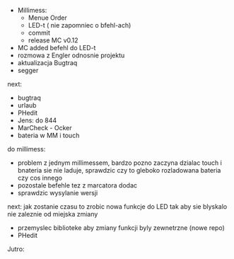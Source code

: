 - Millimess:
	- Menue Order
	- LED-t ( nie zapomniec o bfehl-ach)
	- commit
	- release MC v0.12
- MC added befehl do LED-t
- rozmowa z Engler odnosnie projektu
- aktualizacja Bugtraq
- segger

next:
- bugtraq
- urlaub
- PHedit
- Jens: do 844
- MarCheck - Ocker
- bateria w MM i touch

do millimess:
- problem z jednym millimessem, bardzo pozno zaczyna dzialac touch i bnateria sie nie laduje, sprawdzic czy to gleboko rozladowana bateria czy cos innego
- pozostale befehle tez z marcatora dodac
- sprawdzic wysylanie wersji


next:
jak zostanie czasu to zrobic nowa funkcje do LED tak aby sie blyskalo nie zaleznie od miejska zmiany
- przemyslec biblioteke aby zmiany funkcji byly zewnetrzne (nowe repo)
- PHedit

Jutro:
